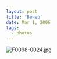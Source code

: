```yaml
---
layout: post
title: 'Вечер'
date: Mar 1, 2006
tags:
  - photos
---
```




![F0098-0024.jpg](upload://F0098-0024.jpg)

